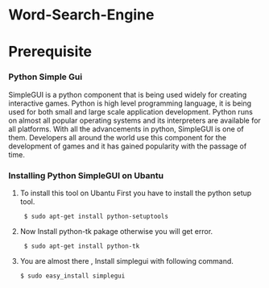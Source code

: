 # Word-Search-Engine
# Prerequisite
### Python Simple Gui
SimpleGUI is a python component that is being used widely for creating interactive games. Python is high level programming language, it is being used for both small and large scale application development. Python runs on almost all popular operating systems and its interpreters are available for all platforms. With all the advancements in python, SimpleGUI is one of them. Developers all around the world use this component for the development of games and it has gained popularity with the passage of time.

### Installing Python SimpleGUI on Ubantu
1. To install this tool on Ubantu First you have to install the python setup tool.

        $ sudo apt-get install python-setuptools

2. Now Install python-tk pakage otherwise you will get error.

        $ sudo apt-get install python-tk

3. You are almost there , Install simplegui with following command.
 
       $ sudo easy_install simplegui
